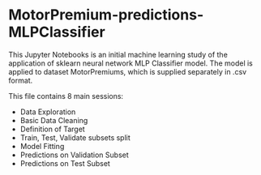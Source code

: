 # MotorPremium-predictions-MLPClassifier
This Jupyter Notebooks is an initial machine learning study of the application of sklearn neural network MLP Classifier model. The model is applied to dataset MotorPremiums, which is supplied separately in .csv format.

This file contains 8 main sessions:
- Data Exploration
- Basic Data Cleaning
- Definition of Target
- Train, Test, Validate subsets split
- Model Fitting
- Predictions on Validation Subset
- Predictions on Test Subset
